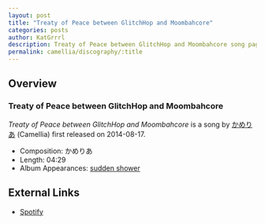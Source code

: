 ```yaml
---
layout: post
title: "Treaty of Peace between GlitchHop and Moombahcore"
categories: posts
author: KatGrrrl
description: Treaty of Peace between GlitchHop and Moombahcore song page
permalink: camellia/discography/:title
---
```


## Overview

### Treaty of Peace between GlitchHop and Moombahcore

*Treaty of Peace between GlitchHop and Moombahcore* is a song by [かめりあ](<{% link postsWiki/_posts/2023-12-10-camellia.md %}>) (Camellia) first released on 2014-08-17.

* Composition: かめりあ
* Length: 04:29
* Album Appearances: [sudden shower](<{% link postsInclude/_posts/camellia/albums/sudden-shower/2023-12-05-sudden-shower.md %}>)

## External Links

* [Spotify](https://open.spotify.com/track/5ug4hgzjTLnkHHVhcNlWGD?si=5bf01f172b1c479e)
